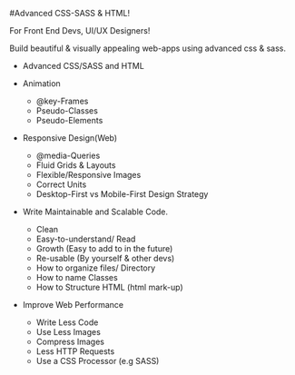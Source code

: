 #Advanced CSS-SASS & HTML!

For Front End Devs, UI/UX Designers!

Build beautiful & visually appealing web-apps using advanced css & sass.
 - Advanced CSS/SASS and HTML

 - Animation
   - @key-Frames
   - Pseudo-Classes
   - Pseudo-Elements

 - Responsive Design(Web)
   - @media-Queries
   - Fluid Grids & Layouts
   - Flexible/Responsive Images
   - Correct Units
   - Desktop-First vs Mobile-First Design Strategy

- Write Maintainable and Scalable Code.
   - Clean
   - Easy-to-understand/ Read
   - Growth (Easy to add to in the future)
   - Re-usable (By yourself & other devs)
   - How to organize files/ Directory
   - How to name Classes
   - How to Structure HTML (html mark-up)

- Improve Web Performance
   - Write Less Code
   - Use Less Images
   - Compress Images
   - Less HTTP Requests
   - Use a CSS Processor (e.g SASS)
